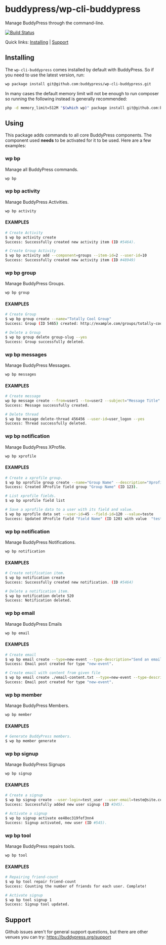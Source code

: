 # buddypress/wp-cli-buddypress

Manage BuddyPress through the command-line.

[![Build Status](https://travis-ci.org/buddypress/wp-cli-buddypress.svg?branch=master)](https://travis-ci.org/buddypress/wp-cli-buddypress)

Quick links: [Installing](#installing) | [Support](#support)

## Installing

The `wp-cli-buddypress` comes installed by default with BuddyPress. So if you need to use the latest version, run:

```bash
wp package install git@github.com:buddypress/wp-cli-buddypress.git
```

In many cases the default memory limit will not be enough to run composer so running the following instead is generally recommended:

```bash
php -d memory_limit=512M "$(which wp)" package install git@github.com:buddypress/wp-cli-buddypress.git
```

## Using

This package adds commands to all core BuddyPress components. The component used **needs** to be activated for it to be used. Here are a few examples:

### wp bp

Manage all BuddyPress commands.

```bash
wp bp
```

### wp bp activity

Manage BuddyPress Activities.

```bash
wp bp activity
```

#### **EXAMPLES**

```bash
# Create Activity
$ wp bp activity create
Success: Successfully created new activity item (ID #5464).

# Create Group Activity
$ wp bp activity add --component=groups --item-id=2 --user-id=10
Success: Successfully created new activity item (ID #48949)
```

### wp bp group

Manage BuddyPress Groups.

```bash
wp bp group
```

#### **EXAMPLES**

```bash
# Create Group
$ wp bp group create --name="Totally Cool Group"
Success: Group (ID 5465) created: http://example.com/groups/totally-cool-group/

# Delete a Group
$ wp bp group delete group-slug --yes
Success: Group successfully deleted.
```

### wp bp messages

Manage BuddyPress Messages.

```bash
wp bp messages
```

#### **EXAMPLES**

```bash
# Create message
wp bp message create --from=user1 --to=user2 --subject="Message Title" --content="We are ready"
Success: Message successfully created.

# Delete thread
$ wp bp message delete-thread 456456 --user-id=user_logon --yes
Success: Thread successfully deleted.
```

### wp bp notification

Manage BuddyPress XProfile.

```bash
wp bp xprofile
```

#### **EXAMPLES**

```bash
# Create a xprofile group.
$ wp bp xprofile group create --name="Group Name" --description="Xprofile Group Description"
Success: Created XProfile field group "Group Name" (ID 123).

# List xprofile fields.
$ wp bp xprofile field list

# Save a xprofile data to a user with its field and value.
$ wp bp xprofile data set --user-id=45 --field-id=120 --value=teste
Success: Updated XProfile field "Field Name" (ID 120) with value  "teste" for user user_login (ID 45).
```

### wp bp notification

Manage BuddyPress Notifications.

```bash
wp bp notification
```

#### **EXAMPLES**

```bash
# Create notification item.
$ wp bp notification create
Success: Successfully created new notification. (ID #5464)

# Delete a notification item.
$ wp bp notification delete 520
Success: Notification deleted.
```

### wp bp email

Manage BuddyPress Emails

```bash
wp bp email
```

#### **EXAMPLES**

```bash
# Create email
$ wp bp email create --type=new-event --type-description="Send an email when a new event is created" --subject="[{{{site.name}}}] A new event was created" --content="<a href='{{{some.custom-token-url}}}'></a>A new event</a> was created" --plain-text-content="A new event was created"
Success: Email post created for type "new-event".

# Create email with content from given file
$ wp bp email create ./email-content.txt --type=new-event --type-description="Send an email when a new event is created" --subject="[{{{site.name}}}] A new event was created" --plain-text-content="A new event was created"
Success: Email post created for type "new-event".
```

### wp bp member

Manage BuddyPress Members.

```bash
wp bp member
```

#### **EXAMPLES**

```bash
# Generate BuddyPress members.
$ wp bp member generate
```

### wp bp signup

Manage BuddyPress Signups

```bash
wp bp signup
```

#### **EXAMPLES**

```bash
# Create a signup
$ wp bp signup create --user-login=test_user --user-email=teste@site.com
Success: Successfully added new user signup (ID #345).

# Activate a signup
$ wp bp signup activate ee48ec319fef3nn4
Success: Signup activated, new user (ID #545).
```

### wp bp tool

Manage BuddyPress repairs tools.

```bash
wp bp tool
```

#### **EXAMPLES**

```bash
# Repairing friend-count
$ wp bp tool repair friend-count
Success: Counting the number of friends for each user. Complete!

# Activate signup
$ wp bp tool signup 1
Success: Signup tool updated.
```

## Support

Github issues aren't for general support questions, but there are other venues you can try: <https://buddypress.org/support>
